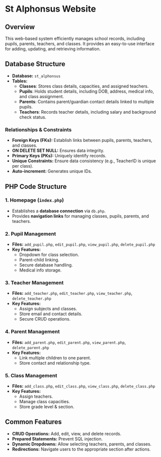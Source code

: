 # St Alphonsus Website

## Overview
This web-based system efficiently manages school records, including pupils, parents, teachers, and classes. It provides an easy-to-use interface for adding, updating, and retrieving information.

## Database Structure
- **Database:** `st_alphonsus`
- **Tables:**
  - **Classes**: Stores class details, capacities, and assigned teachers.
  - **Pupils**: Holds student details, including DOB, address, medical info, and class assignment.
  - **Parents**: Contains parent/guardian contact details linked to multiple pupils.
  - **Teachers**: Records teacher details, including salary and background check status.

### Relationships & Constraints
- **Foreign Keys (FKs):** Establish links between pupils, parents, teachers, and classes.
- **ON DELETE SET NULL:** Ensures data integrity.
- **Primary Keys (PKs):** Uniquely identify records.
- **Unique Constraints:** Ensure data consistency (e.g., TeacherID is unique per class).
- **Auto-increment:** Generates unique IDs.

## PHP Code Structure
### 1. Homepage (`index.php`)
- Establishes a **database connection** via `db.php`.
- Provides **navigation links** for managing classes, pupils, parents, and teachers.

### 2. Pupil Management
- **Files:** `add_pupil.php`, `edit_pupil.php`, `view_pupil.php`, `delete_pupil.php`
- **Key Features:**
  - Dropdown for class selection.
  - Parent-child linking.
  - Secure database handling.
  - Medical info storage.

### 3. Teacher Management
- **Files:** `add_teacher.php`, `edit_teacher.php`, `view_teacher.php`, `delete_teacher.php`
- **Key Features:**
  - Assign subjects and classes.
  - Store email and contact details.
  - Secure CRUD operations.

### 4. Parent Management
- **Files:** `add_parent.php`, `edit_parent.php`, `view_parent.php`, `delete_parent.php`
- **Key Features:**
  - Link multiple children to one parent.
  - Store contact and relationship type.

### 5. Class Management
- **Files:** `add_class.php`, `edit_class.php`, `view_class.php`, `delete_class.php`
- **Key Features:**
  - Assign teachers.
  - Manage class capacities.
  - Store grade level & section.

## Common Features
- **CRUD Operations:** Add, edit, view, and delete records.
- **Prepared Statements:** Prevent SQL injection.
- **Dynamic Dropdowns:** Allow selecting teachers, parents, and classes.
- **Redirections:** Navigate users to the appropriate section after actions.



